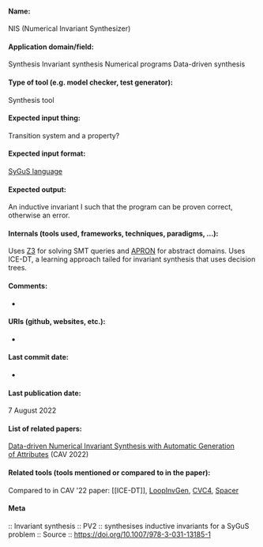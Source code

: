 
#### Name:
NIS (Numerical Invariant Synthesizer)

#### Application domain/field:
Synthesis
Invariant synthesis
Numerical programs
Data-driven synthesis

#### Type of tool (e.g. model checker, test generator):
Synthesis tool

#### Expected input thing:
Transition system and a property?

#### Expected input format:
[SyGuS language](../../Formats/SyGuS%20language.md)

#### Expected output:
An inductive invariant I such that the program can be proven correct, otherwise an error.

#### Internals (tools used, frameworks, techniques, paradigms, ...):
Uses [Z3](../../Tools/Solvers/SMT/Z3.md) for solving SMT queries and [APRON](../../Tools/Libraries/APRON.md) for abstract domains.
Uses ICE-DT, a learning approach tailed for invariant synthesis that uses decision trees.

#### Comments:
-

#### URIs (github, websites, etc.):
-

#### Last commit date:
-

#### Last publication date:
7 August 2022

#### List of related papers:
[Data-driven Numerical Invariant Synthesis with Automatic Generation of Attributes](https://doi.org/10.1007/978-3-031-13185-1_14) (CAV 2022)

#### Related tools (tools mentioned or compared to in the paper):
Compared to in CAV '22 paper: [[ICE-DT]], [LoopInvGen](../../Tools/LoopInvGen.md), [CVC4](../../Tools/Solvers/SMT/CVC4.md), [Spacer](../../Tools/Solvers/Spacer.md)

#### Meta
:: Invariant synthesis
:: PV2 :: synthesises inductive invariants for a SyGuS problem
:: Source :: https://doi.org/10.1007/978-3-031-13185-1

